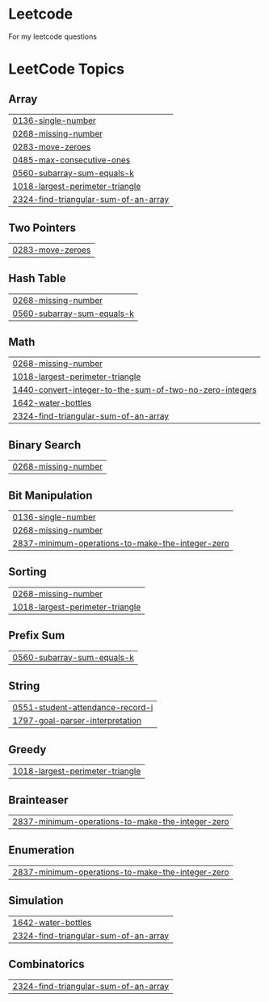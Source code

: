 # Leetcode
For my leetcode questions

<!---LeetCode Topics Start-->
# LeetCode Topics
## Array
|  |
| ------- |
| [0136-single-number](https://github.com/Looplover11/Leetcode/tree/master/0136-single-number) |
| [0268-missing-number](https://github.com/Looplover11/Leetcode/tree/master/0268-missing-number) |
| [0283-move-zeroes](https://github.com/Looplover11/Leetcode/tree/master/0283-move-zeroes) |
| [0485-max-consecutive-ones](https://github.com/Looplover11/Leetcode/tree/master/0485-max-consecutive-ones) |
| [0560-subarray-sum-equals-k](https://github.com/Looplover11/Leetcode/tree/master/0560-subarray-sum-equals-k) |
| [1018-largest-perimeter-triangle](https://github.com/Naveen-Sharma92/Leetcode/tree/master/1018-largest-perimeter-triangle) |
| [2324-find-triangular-sum-of-an-array](https://github.com/Naveen-Sharma92/Leetcode/tree/master/2324-find-triangular-sum-of-an-array) |
## Two Pointers
|  |
| ------- |
| [0283-move-zeroes](https://github.com/Looplover11/Leetcode/tree/master/0283-move-zeroes) |
## Hash Table
|  |
| ------- |
| [0268-missing-number](https://github.com/Looplover11/Leetcode/tree/master/0268-missing-number) |
| [0560-subarray-sum-equals-k](https://github.com/Looplover11/Leetcode/tree/master/0560-subarray-sum-equals-k) |
## Math
|  |
| ------- |
| [0268-missing-number](https://github.com/Looplover11/Leetcode/tree/master/0268-missing-number) |
| [1018-largest-perimeter-triangle](https://github.com/Naveen-Sharma92/Leetcode/tree/master/1018-largest-perimeter-triangle) |
| [1440-convert-integer-to-the-sum-of-two-no-zero-integers](https://github.com/Naveen-Sharma92/Leetcode/tree/master/1440-convert-integer-to-the-sum-of-two-no-zero-integers) |
| [1642-water-bottles](https://github.com/Naveen-Sharma92/Leetcode/tree/master/1642-water-bottles) |
| [2324-find-triangular-sum-of-an-array](https://github.com/Naveen-Sharma92/Leetcode/tree/master/2324-find-triangular-sum-of-an-array) |
## Binary Search
|  |
| ------- |
| [0268-missing-number](https://github.com/Looplover11/Leetcode/tree/master/0268-missing-number) |
## Bit Manipulation
|  |
| ------- |
| [0136-single-number](https://github.com/Looplover11/Leetcode/tree/master/0136-single-number) |
| [0268-missing-number](https://github.com/Looplover11/Leetcode/tree/master/0268-missing-number) |
| [2837-minimum-operations-to-make-the-integer-zero](https://github.com/Naveen-Sharma92/Leetcode/tree/master/2837-minimum-operations-to-make-the-integer-zero) |
## Sorting
|  |
| ------- |
| [0268-missing-number](https://github.com/Looplover11/Leetcode/tree/master/0268-missing-number) |
| [1018-largest-perimeter-triangle](https://github.com/Naveen-Sharma92/Leetcode/tree/master/1018-largest-perimeter-triangle) |
## Prefix Sum
|  |
| ------- |
| [0560-subarray-sum-equals-k](https://github.com/Looplover11/Leetcode/tree/master/0560-subarray-sum-equals-k) |
## String
|  |
| ------- |
| [0551-student-attendance-record-i](https://github.com/Naveen-Sharma92/Leetcode/tree/master/0551-student-attendance-record-i) |
| [1797-goal-parser-interpretation](https://github.com/Naveen-Sharma92/Leetcode/tree/master/1797-goal-parser-interpretation) |
## Greedy
|  |
| ------- |
| [1018-largest-perimeter-triangle](https://github.com/Naveen-Sharma92/Leetcode/tree/master/1018-largest-perimeter-triangle) |
## Brainteaser
|  |
| ------- |
| [2837-minimum-operations-to-make-the-integer-zero](https://github.com/Naveen-Sharma92/Leetcode/tree/master/2837-minimum-operations-to-make-the-integer-zero) |
## Enumeration
|  |
| ------- |
| [2837-minimum-operations-to-make-the-integer-zero](https://github.com/Naveen-Sharma92/Leetcode/tree/master/2837-minimum-operations-to-make-the-integer-zero) |
## Simulation
|  |
| ------- |
| [1642-water-bottles](https://github.com/Naveen-Sharma92/Leetcode/tree/master/1642-water-bottles) |
| [2324-find-triangular-sum-of-an-array](https://github.com/Naveen-Sharma92/Leetcode/tree/master/2324-find-triangular-sum-of-an-array) |
## Combinatorics
|  |
| ------- |
| [2324-find-triangular-sum-of-an-array](https://github.com/Naveen-Sharma92/Leetcode/tree/master/2324-find-triangular-sum-of-an-array) |
<!---LeetCode Topics End-->